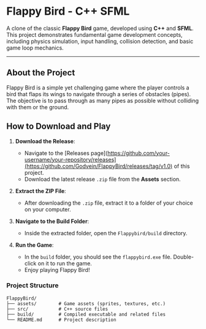 # Flappy Bird - C++ SFML

A clone of the classic **Flappy Bird** game, developed using **C++** and **SFML**. This project demonstrates fundamental game development concepts, including physics simulation, input handling, collision detection, and basic game loop mechanics.

---

## **About the Project**
Flappy Bird is a simple yet challenging game where the player controls a bird that flaps its wings to navigate through a series of obstacles (pipes). The objective is to pass through as many pipes as possible without colliding with them or the ground.

## How to Download and Play

1. **Download the Release**:
   - Navigate to the [Releases page](https://github.com/your-username/your-repository/releases](https://github.com/Godvein/FlappyBird/releases/tag/v1.0) of this project.
   - Download the latest release `.zip` file from the **Assets** section.

2. **Extract the ZIP File**:
   - After downloading the `.zip` file, extract it to a folder of your choice on your computer.

3. **Navigate to the Build Folder**:
   - Inside the extracted folder, open the `Flappybird/build` directory.

4. **Run the Game**:
   - In the `build` folder, you should see the `flappybird.exe` file. Double-click on it to run the game.
   - Enjoy playing Flappy Bird!
### **Project Structure**
```plaintext
FlappyBird/
├── assets/        # Game assets (sprites, textures, etc.)
├── src/           # C++ source files
├── build/         # Compiled executable and related files
└── README.md      # Project description
